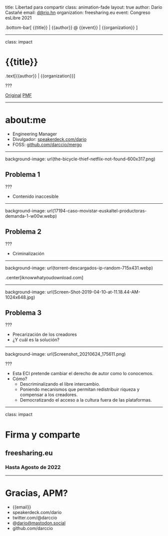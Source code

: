 title: Libertad para compartir
class: animation-fade
layout: true
author: Dario Castañé
email: d@rio.hn
organization: freesharing.eu
event: Congreso esLibre 2021

.bottom-bar[
  {{title}} | {{author}} @ {{event}} | {{organization}}
]

---

class: impact

# {{title}}

.text[{{author}} | {{organization}}]

???

[Original](https://twitter.com/darccio/status/1345309783516188674)
[PMF](https://freesharing.eu/es/faq)

---

# about:me

- Engineering Manager
- Divulgador: [speakerdeck.com/dario](https://speakerdeck.com/dario)
- FOSS: [github.com/darccio/mergo](https://github.com/darccio/mergo)

---

background-image: url(the-bicycle-thief-netflix-not-found-600x317.png)

## Problema 1

???

- Contenido inaccesible

---

background-image: url(17194-caso-movistar-euskaltel-productoras-demanda-1-w00w.webp)

## Problema 2

???

- Criminalización

---

background-image: url(torrent-descargados-ip-random-715x431.webp)

.center[iknowwhatyoudownload.com]

---

background-image: url(Screen-Shot-2019-04-10-at-11.18.44-AM-1024x648.jpg)

## Problema 3

???

- Precarización de los creadores
- ¿Y cuál es la solución?

---

background-image: url(Screenshot_20210624_175611.png)

???

- Esta ECI pretende cambiar el derecho de autor como lo conocemos.
- Cómo?
  - Descriminalizando el libre intercambio.
  - Poniendo mecanismos que permitan redistribuir riqueza y compensar a los creadores.
  - Democratizando el acceso a la cultura fuera de las plataformas.

---

class: impact

# Firma y comparte

## freesharing.eu

### Hasta Agosto de 2022

---

# Gracias, APM?

- {{email}}
- speakerdeck.com/dario
- twitter.com/@darccio
- @dario@mastodon.social
- github.com/darccio
